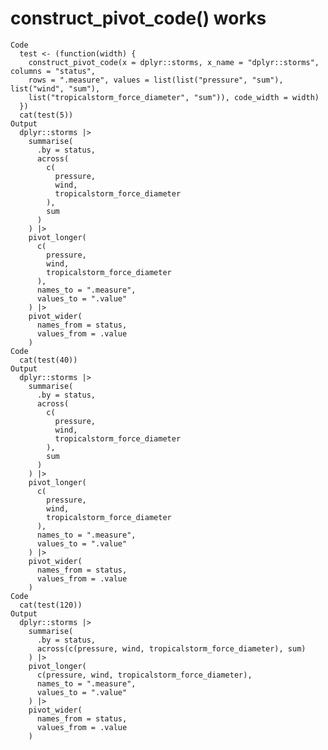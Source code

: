 # construct_pivot_code() works

    Code
      test <- (function(width) {
        construct_pivot_code(x = dplyr::storms, x_name = "dplyr::storms", columns = "status",
        rows = ".measure", values = list(list("pressure", "sum"), list("wind", "sum"),
        list("tropicalstorm_force_diameter", "sum")), code_width = width)
      })
      cat(test(5))
    Output
      dplyr::storms |>
        summarise(
          .by = status,
          across(
            c(
              pressure,
              wind,
              tropicalstorm_force_diameter
            ),
            sum
          )
        ) |>
        pivot_longer(
          c(
            pressure,
            wind,
            tropicalstorm_force_diameter
          ),
          names_to = ".measure",
          values_to = ".value"
        ) |>
        pivot_wider(
          names_from = status,
          values_from = .value
        )
    Code
      cat(test(40))
    Output
      dplyr::storms |>
        summarise(
          .by = status,
          across(
            c(
              pressure,
              wind,
              tropicalstorm_force_diameter
            ),
            sum
          )
        ) |>
        pivot_longer(
          c(
            pressure,
            wind,
            tropicalstorm_force_diameter
          ),
          names_to = ".measure",
          values_to = ".value"
        ) |>
        pivot_wider(
          names_from = status,
          values_from = .value
        )
    Code
      cat(test(120))
    Output
      dplyr::storms |>
        summarise(
          .by = status,
          across(c(pressure, wind, tropicalstorm_force_diameter), sum)
        ) |>
        pivot_longer(
          c(pressure, wind, tropicalstorm_force_diameter),
          names_to = ".measure",
          values_to = ".value"
        ) |>
        pivot_wider(
          names_from = status,
          values_from = .value
        )

